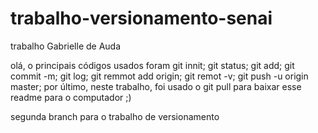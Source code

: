 # trabalho-versionamento-senai
trabalho Gabrielle de Auda

olá, o principais códigos usados foram
git innit;
git status; 
git add;
git commit -m;
git log;
git remmot add origin;
git remot -v;
git push -u origin master;
por último, neste trabalho, foi usado o git pull para baixar esse readme para o computador ;)


segunda branch para o trabalho de versionamento
